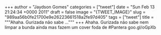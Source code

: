 
+++
author = "Jaydson Gomes"
categories = ["tweet"]
date = "Sun Feb 13 21:24:34 +0000 2011"
draft = false
image = "{TWEET_IMAGE}"
slug = "989aa56b0fe21700e9e26223661518a2fe97d405"
tags = ["tweet"]
title = """Ahaha. Gurizada não sabe ..."""
+++
Ahaha. Gurizada não sabe nem limpar a bunda ainda mas fazem um cover foda de #Pantera  goo.gl/oGpXb

